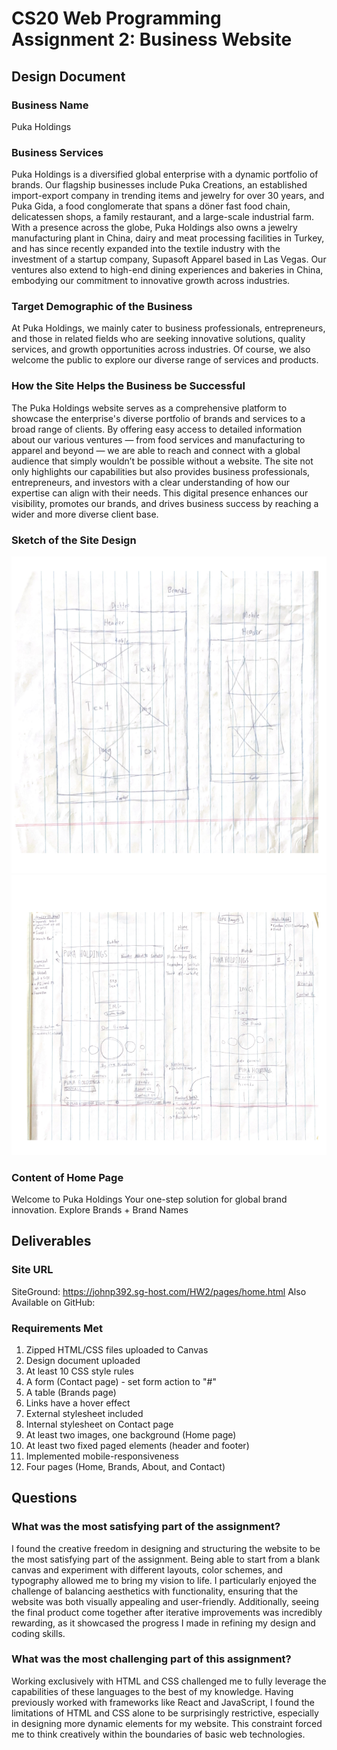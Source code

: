 # CS20 Web Programming Assignment 2: Business Website

## Design Document

### Business Name
Puka Holdings

### Business Services
Puka Holdings is a diversified global enterprise with a dynamic portfolio of
brands. Our flagship businesses include Puka Creations, an established
import-export company in trending items and jewelry for over 30 years, and Puka
Gida, a food conglomerate that spans a döner fast food chain, delicatessen
shops, a family restaurant, and a large-scale industrial farm. With a presence
across the globe, Puka Holdings also owns a jewelry manufacturing plant in
China, dairy and meat processing facilities in Turkey, and has since recently
expanded into the textile industry with the investment of a startup company,
Supasoft Apparel based in Las Vegas. Our ventures also extend to high-end
dining experiences and bakeries in China, embodying our commitment to
innovative growth across industries.

### Target Demographic of the Business
At Puka Holdings, we mainly cater to business professionals, entrepreneurs, and
those in related fields who are seeking innovative solutions, quality services,
and growth opportunities across industries. Of course, we also welcome the
public to explore our diverse range of services and products.

### How the Site Helps the Business be Successful
The Puka Holdings website serves as a comprehensive platform to showcase the
enterprise's diverse portfolio of brands and services to a broad range of
clients. By offering easy access to detailed information about our various
ventures — from food services and manufacturing to apparel and beyond — we are
able to reach and connect with a global audience that simply wouldn’t be
possible without a website. The site not only highlights our capabilities but
also provides business professionals, entrepreneurs, and investors with a clear
understanding of how our expertise can align with their needs. This digital
presence enhances our visibility, promotes our brands, and drives business
success by reaching a wider and more diverse client base.

### Sketch of the Site Design
![Site Design 1](/assets/design1.png)
![Site Design 2](/assets/design2.png)

### Content of Home Page
Welcome to Puka Holdings
Your one-step solution for global brand innovation.
Explore Brands + Brand Names

## Deliverables
### Site URL
SiteGround: https://johnp392.sg-host.com/HW2/pages/home.html
Also Available on GitHub:

### Requirements Met
1.  Zipped HTML/CSS files uploaded to Canvas
2.  Design document uploaded
3.  At least 10 CSS style rules
4.  A form (Contact page) - set form action to "#"
5.  A table (Brands page)
6.  Links have a hover effect
7.  External stylesheet included
8.  Internal stylesheet on Contact page
9.  At least two images, one background (Home page)
10. At least two fixed paged elements (header and footer)
11. Implemented mobile-responsiveness
12. Four pages (Home, Brands, About, and Contact)

## Questions
### What was the most satisfying part of the assignment?
I found the creative freedom in designing and structuring the website to be the most satisfying part of the assignment. Being able to start from a blank canvas and experiment with different layouts, color schemes, and typography allowed me to bring my vision to life. I particularly enjoyed the challenge of balancing aesthetics with functionality, ensuring that the website was both visually appealing and user-friendly. Additionally, seeing the final product come together after iterative improvements was incredibly rewarding, as it showcased the progress I made in refining my design and coding skills.

### What was the most challenging part of this assignment?
Working exclusively with HTML and CSS challenged me to fully leverage the capabilities of these languages to the best of my knowledge. Having previously worked with frameworks like React and JavaScript, I found the limitations of HTML and CSS alone to be surprisingly restrictive, especially in designing more dynamic elements for my website. This constraint forced me to think creatively within the boundaries of basic web technologies.
